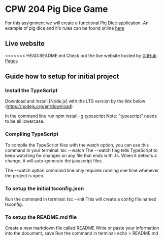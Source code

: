 # CPW 204 Pig Dice Game

For this assignment we will create a functional Pig Dice application. An example of pig dice and it's rules can be found online [here](http://www.playonlinedicegames.com/pig)

## Live website

<<<<<<< HEAD:README.md
Check out the live website hosted by [GitHub Pages](https://bluestar7589.github.io/PigDice/)

## Guide how to setup for initial project

### Install the TypeScript

Download and Install [Node.js] with the LTS version by the link below (https://nodejs.org/en/download)

In the command line run npm install -g typescript Note: "typescript" needs to be all lowercase.

### Compiling TypeScript
To compile the TypeScript files with the watch option, you can use this command in your terminal: tsc --watch The --watch flag tells TypeScript to keep watching for changes on any file that ends with .ts. When it detects a change, it will auto-generate the javascript files.

The --watch option command line only requires running one time whenever the project is open.

### To setup the initial tsconfig.json

Run the command in terminal: tsc --init
This will create a config file named tsconfig.

### To setup the README.md file
Create a new markdown file called README
Write or paste your information into the document, save
Run the command in terminal: echo > README.md

